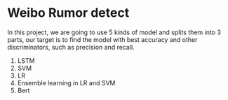 # Weibo Rumor detect
In this project, we are going to use 5 kinds of model and splits them into 3 parts, our target is 
to find the model with best accuracy and other discriminators, such as precision and 
recall.
1. LSTM
2. SVM
3. LR
4. Ensemble learning in LR and SVM
5. Bert
